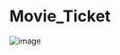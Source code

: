 # Movie_Ticket
 ![image](https://github.com/ButBueatiful/dotvim/raw/master/screenshots/14717-106.jpg)

